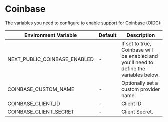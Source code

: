 # Coinbase

The variables you need to configure to enable support for Coinbase (OIDC):

| Environment Variable         | Default | Description                                                                                        |
| ---------------------------- | ------- |----------------------------------------------------------------------------------------------------|
| NEXT_PUBLIC_COINBASE_ENABLED | -       | If set to true, Coinbase will be enabled and you'll need to define the variables below. |
| COINBASE_CUSTOM_NAME         | -       | Optionally set a custom provider name.                                                             |
| COINBASE_CLIENT_ID           | -       | Client ID                                                                                          |
| COINBASE_CLIENT_SECRET       | -       | Client Secret.                                                                                     |

